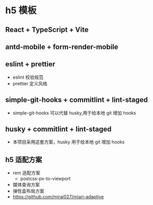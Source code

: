 # h5 模板

## React + TypeScript + Vite

## antd-mobile + form-render-mobile

## eslint + prettier

- eslint 校验规范
- prettier 定义风格

## simple-git-hooks + commitlint + lint-staged

- simple-git-hooks 可以代替 husky,用于给本地 git 增加 hooks

## husky + commitlint + lint-staged

- 本项目采用这套方案，husky 用于给本地 git 增加 hooks

## h5 适配方案

- rem 适配方案
  - postcss-px-to-viewport
- 媒体查询方案
- 弹性盒布局方案
- https://github.com/mirai027/miari-adaptive
